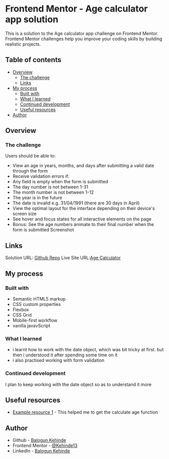 # Frontend Mentor - Age calculator app solution

This is a solution to the Age calculator app challenge on Frontend Mentor. Frontend Mentor challenges help you improve your coding skills by building realistic projects.

## Table of contents
- [Overview](#overview)
  - [The challenge](#the-challenge)
  - [Links](#links)
- [My process](#my-process)
  - [Built with](#built-with)
  - [What I learned](#what-i-learned)
  - [Continued development](#continued-development)
  - [Useful resources](#useful-resources)
- [Author](#author)

## Overview

### The challenge

Users should be able to:

- View an age in years, months, and days after submitting a valid date through the form
- Receive validation errors if:
- Any field is empty when the form is submitted
- The day number is not between 1-31
- The month number is not between 1-12
- The year is in the future
- The date is invalid e.g. 31/04/1991 (there are 30 days in April)
- View the optimal layout for the interface depending on their device's screen size
- See hover and focus states for all interactive elements on the page
- Bonus: See the age numbers animate to their final number when the form is submitted
Screenshot


## Links
Solution URL: [Github Repo](https://github.com/Kehinde13/ageCalculator)
Live Site URL:[Age Calculator](https://kehinde13.github.io/ageCalculator/)

## My process

### Built with

- Semantic HTML5 markup
- CSS custom properties
- Flexbox
- CSS Grid
- Mobile-first workflow
- vanilla javavScript

### What I learned
- i learnt how to work with the date object, which was bit tricky at first. but then i understood it after spending some time on it
- i also practised working with form validation 


### Continued development
I plan to keep working with the date object so as to understand it more

## Useful resources
- [Example resource 1](https://www.w3resource.com/javascript-exercises/javascript-date-exercise-18.php) - This helped me to get the calculate age function

## Author
- Github - [Balogun Kehinde](https://github.com/Kehinde13)
- Frontend Mentor - [@Kehinde13](https://www.frontendmentor.io/profile/Kehinde13)
- LinkedIn - [Balogun Kehinde](linkedin.com/in/kehinde-balogun-9a1078223)
